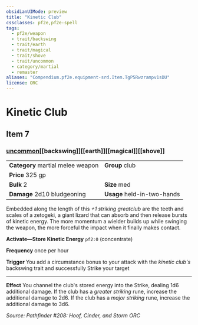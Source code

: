 ```yaml
---
obsidianUIMode: preview
title: "Kinetic Club"
cssclasses: pf2e,pf2e-spell
tags:
  - pf2e/weapon
  - trait/backswing
  - trait/earth
  - trait/magical
  - trait/shove
  - trait/uncommon
  - category/martial
  - remaster
aliases: "Compendium.pf2e.equipment-srd.Item.TgP5Rwzrampv1sDU"
license: ORC
---
```

# Kinetic Club
## Item 7
### [uncommon](uncommon "Uncommon Rarity Trait")[[backswing]][[earth]][[magical]][[shove]]

|  |  |
| -- | -- |
| **Category** martial melee weapon | **Group** club |
| **Price** 325 gp |  |
| **Bulk** 2 | **Size** med |
| **Damage** 2d10 bludgeoning  | **Usage** held-in-two-hands |



Embedded along the length of this _+1 striking greatclub_ are the teeth and scales of a zetogeki, a giant lizard that can absorb and then release bursts of kinetic energy. The more momentum a wielder builds up while swinging the weapon, the more forceful the impact when it finally makes contact.

**Activate—Store Kinetic Energy** `pf2:0` (concentrate)

**Frequency** once per hour

**Trigger** You add a circumstance bonus to your attack with the _kinetic club's_ backswing trait and successfully Strike your target

* * *

**Effect** You channel the club's stored energy into the Strike, dealing 1d6 additional damage. If the club has a _greater striking_ rune, increase the additional damage to 2d6. If the club has a _major striking_ rune, increase the additional damage to 3d6.

*Source: Pathfinder #208: Hoof, Cinder, and Storm*
*ORC*